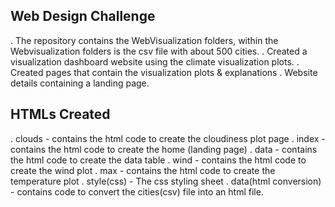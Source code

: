 ## Web Design Challenge


.	The repository contains the WebVisualization folders, within the Webvisualization folders is the csv file with about  500 cities.
.	Created a visualization dashboard website using the climate visualization plots.
.	Created pages that contain the visualization plots & explanations
.	Website details containing a landing page.


## HTMLs Created


.	clouds - contains the html code to create the cloudiness plot page
.	index  - contains the html code to create the home (landing page)
.	data - contains the html code to create the data table
.	wind - contains the html code to create the wind plot
.	max - contains the html code to create the temperature plot
.	style(css) - The css styling sheet
.	data(html conversion) - contains code to convert the cities(csv) file into an html file.
